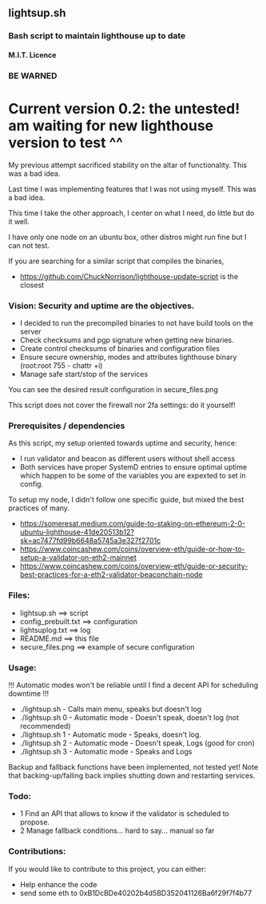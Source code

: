 ## lightsup.sh
### Bash script to maintain lighthouse up to date
#### M.I.T. Licence

### BE WARNED
# Current version 0.2: the untested! am waiting for new lighthouse version to test ^^

My previous attempt sacrificed stability on the altar of functionality.  This was a bad idea.

Last time I was implementing features that I was not using myself.  This was a bad idea.

This time I take the other approach, I center on what I need, do little but do it well.

I have only one node on an ubuntu box, other distros might run fine but I can not test.

If you are searching for a similar script that compiles the binaries, 
- https://github.com/ChuckNorrison/lighthouse-update-script is the closest

### Vision: Security and uptime are the objectives.
- I decided to run the precompiled binaries to not have build tools on the server
- Check checksums and pgp signature when getting new binaries.
- Create control checksums of binaries and configuration files
- Ensure secure ownership, modes and attributes lighthouse binary (root:root 755 - chattr +i)
- Manage safe start/stop of the services

You can see the desired result configuration in secure_files.png

This script does not cover the firewall nor 2fa settings: do it yourself!

### Prerequisites / dependencies
As this script, my setup oriented towards uptime and security, hence:
- I run validator and beacon as different users without shell access
- Both services have proper SystemD entries to ensure optimal uptime
which happen to be some of the variables you are expexted to set in config.

To setup my node, I didn't follow one specific guide, but mixed the best practices of many.
- https://someresat.medium.com/guide-to-staking-on-ethereum-2-0-ubuntu-lighthouse-41de20513b12?sk=ac7477fd99b6648a5745a3e327f2701c
- https://www.coincashew.com/coins/overview-eth/guide-or-how-to-setup-a-validator-on-eth2-mainnet
- https://www.coincashew.com/coins/overview-eth/guide-or-security-best-practices-for-a-eth2-validator-beaconchain-node

### Files:
- lightsup.sh          ==> script
- config_prebuilt.txt  ==> configuration
- lightsuplog.txt      ==> log
- README.md            ==> this file
- secure_files.png     ==> example of secure configuration

### Usage: 
!!! Automatic modes won't be reliable until I find a decent API for scheduling downtime !!!
- ./lightsup.sh	- Calls main menu, speaks but doesn't log
- ./lightsup.sh 0 - Automatic mode - Doesn't speak, doesn't log (not recommended)
- ./lightsup.sh 1 - Automatic mode - Speaks, doesn't log.
- ./lightsup.sh 2 - Automatic mode - Doesn't speak, Logs (good for cron)
- ./lightsup.sh 3 - Automatic mode - Speaks and Logs

Backup and fallback functions have been implemented, not tested yet! 
Note that backing-up/falling back implies shutting down and restarting services.

### Todo:
- 1 Find an API that allows to know if the validator is scheduled to propose.
- 2 Manage fallback conditions... hard to say... manual so far

### Contributions:
If you would like to contribute to this project, you can either:
- Help enhance the code
- send some eth to 0xB1DcBDe40202b4d5BD352041126Ba6f29f7f4b77
